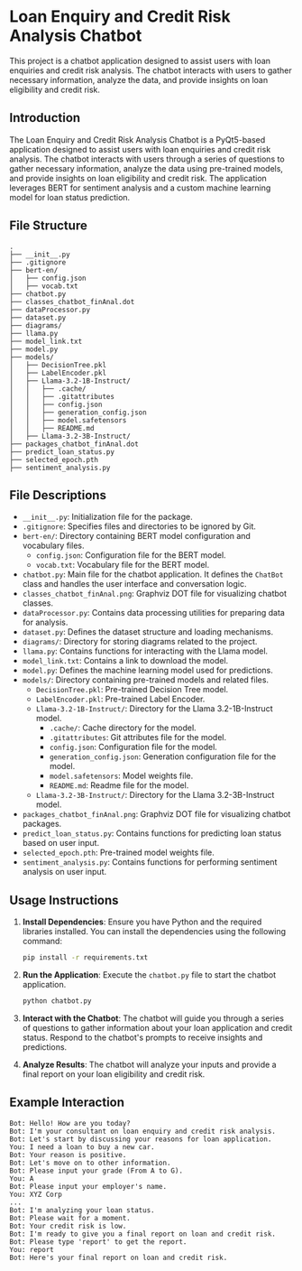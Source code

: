 # Loan Enquiry and Credit Risk Analysis Chatbot

This project is a chatbot application designed to assist users with loan enquiries and credit risk analysis. The chatbot interacts with users to gather necessary information, analyze the data, and provide insights on loan eligibility and credit risk.

## Introduction

The Loan Enquiry and Credit Risk Analysis Chatbot is a PyQt5-based application designed to assist users with loan enquiries and credit risk analysis. The chatbot interacts with users through a series of questions to gather necessary information, analyze the data using pre-trained models, and provide insights on loan eligibility and credit risk. The application leverages BERT for sentiment analysis and a custom machine learning model for loan status prediction.

## File Structure

```
.
├── __init__.py
├── .gitignore
├── bert-en/
│   ├── config.json
│   ├── vocab.txt
├── chatbot.py
├── classes_chatbot_finAnal.dot
├── dataProcessor.py
├── dataset.py
├── diagrams/
├── llama.py
├── model_link.txt
├── model.py
├── models/
│   ├── DecisionTree.pkl
│   ├── LabelEncoder.pkl
│   ├── Llama-3.2-1B-Instruct/
│   │   ├── .cache/
│   │   ├── .gitattributes
│   │   ├── config.json
│   │   ├── generation_config.json
│   │   ├── model.safetensors
│   │   ├── README.md
│   ├── Llama-3.2-3B-Instruct/
├── packages_chatbot_finAnal.dot
├── predict_loan_status.py
├── selected_epoch.pth
├── sentiment_analysis.py
```

## File Descriptions

- `__init__.py`: Initialization file for the package.
- `.gitignore`: Specifies files and directories to be ignored by Git.
- `bert-en/`: Directory containing BERT model configuration and vocabulary files.
  - `config.json`: Configuration file for the BERT model.
  - `vocab.txt`: Vocabulary file for the BERT model.
- `chatbot.py`: Main file for the chatbot application. It defines the `ChatBot` class and handles the user interface and conversation logic.
- `classes_chatbot_finAnal.png`: Graphviz DOT file for visualizing chatbot classes.
- `dataProcessor.py`: Contains data processing utilities for preparing data for analysis.
- `dataset.py`: Defines the dataset structure and loading mechanisms.
- `diagrams/`: Directory for storing diagrams related to the project.
- `llama.py`: Contains functions for interacting with the Llama model.
- `model_link.txt`: Contains a link to download the model.
- `model.py`: Defines the machine learning model used for predictions.
- `models/`: Directory containing pre-trained models and related files.
  - `DecisionTree.pkl`: Pre-trained Decision Tree model.
  - `LabelEncoder.pkl`: Pre-trained Label Encoder.
  - `Llama-3.2-1B-Instruct/`: Directory for the Llama 3.2-1B-Instruct model.
    - `.cache/`: Cache directory for the model.
    - `.gitattributes`: Git attributes file for the model.
    - `config.json`: Configuration file for the model.
    - `generation_config.json`: Generation configuration file for the model.
    - `model.safetensors`: Model weights file.
    - `README.md`: Readme file for the model.
  - `Llama-3.2-3B-Instruct/`: Directory for the Llama 3.2-3B-Instruct model.
- `packages_chatbot_finAnal.png`: Graphviz DOT file for visualizing chatbot packages.
- `predict_loan_status.py`: Contains functions for predicting loan status based on user input.
- `selected_epoch.pth`: Pre-trained model weights file.
- `sentiment_analysis.py`: Contains functions for performing sentiment analysis on user input.


## Usage Instructions

1. **Install Dependencies**: Ensure you have Python and the required libraries installed. You can install the dependencies using the following command:
    ```sh
    pip install -r requirements.txt
    ```

2. **Run the Application**: Execute the `chatbot.py` file to start the chatbot application.
    ```sh
    python chatbot.py
    ```

3. **Interact with the Chatbot**: The chatbot will guide you through a series of questions to gather information about your loan application and credit status. Respond to the chatbot's prompts to receive insights and predictions.

4. **Analyze Results**: The chatbot will analyze your inputs and provide a final report on your loan eligibility and credit risk.

## Example Interaction

```
Bot: Hello! How are you today?
Bot: I'm your consultant on loan enquiry and credit risk analysis.
Bot: Let's start by discussing your reasons for loan application.
You: I need a loan to buy a new car.
Bot: Your reason is positive.
Bot: Let's move on to other information.
Bot: Please input your grade (From A to G).
You: A
Bot: Please input your employer's name.
You: XYZ Corp
...
Bot: I'm analyzing your loan status.
Bot: Please wait for a moment.
Bot: Your credit risk is low.
Bot: I'm ready to give you a final report on loan and credit risk.
Bot: Please type 'report' to get the report.
You: report
Bot: Here's your final report on loan and credit risk.
```